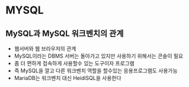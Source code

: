 # MYSQL

## MySQL과 MySQL 워크벤치의 관계

- 웹서버와 웹 브라우저의 관계
- MySQL이라는 DBMS 서버는 돌아가고 있지만 사용하기 위해서는 콘솔이 필요
- 좀 더 편하게 접속하게 사용할수 있는 도구이자 프로그램
- 즉 MySQL을 깔고 다른 워크벤치 역할을 할수있는 응용프로그램도 사용가능
- MariaDB는 워크벤치 대신 HeidiSQL을 사용한다
